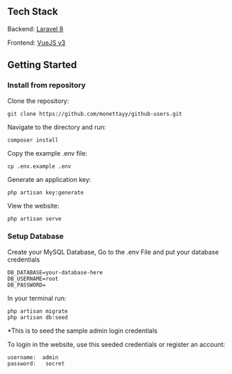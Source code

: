 ## Tech Stack


Backend: [Laravel 8](https://laravel.com/docs/8.x/readme)

Frontend: [VueJS v3](https://vuejs.org/)


## Getting Started


### Install from repository

Clone the repository:

    git clone https://github.com/monettayy/github-users.git

Navigate to the directory and run:

    composer install

Copy the example .env file:

    cp .env.example .env

Generate an application key:

    php artisan key:generate

View the website:

    php artisan serve
    
### Setup Database

Create your MySQL Database,
Go to the .env File and put your database credentials
    
    DB_DATABASE=your-database-here
    DB_USERNAME=root
    DB_PASSWORD=
    

In your terminal run:
    
    php artisan migrate
    php artisan db:seed

*This is to seed the sample admin login credentials

To login in the website, use this seeded credentials or register an account:
    
    username:  admin
    password:   secret